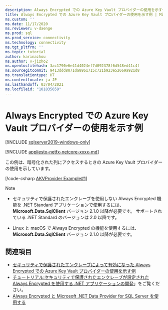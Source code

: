 ```yaml
---
description: Always Encrypted での Azure Key Vault プロバイダーの使用を示す例
title: Always Encrypted での Azure Key Vault プロバイダーの使用を示す例 | Microsoft Docs
ms.custom: ''
ms.date: 11/17/2020
ms.reviewer: v-daenge
ms.prod: sql
ms.prod_service: connectivity
ms.technology: connectivity
ms.tgt_pltfrm: ''
ms.topic: tutorial
author: karinazhou
ms.author: v-jizho2
ms.openlocfilehash: 3ac1790e6e41d4024ef7d092378f6d548ed41c4f
ms.sourcegitcommit: 9413ddd8071da8861715c721b923e52669a921d8
ms.translationtype: HT
ms.contentlocale: ja-JP
ms.lasthandoff: 03/04/2021
ms.locfileid: "101835659"
---
```

# <a name="example-demonstrating-use-of-azure-key-vault-provider-with-always-encrypted"></a>Always Encrypted での Azure Key Vault プロバイダーの使用を示す例

[!INCLUDE [sqlserver2019-windows-only](../../../includes/applies-to-version/sqlserver2019-windows-only.md)]

[!INCLUDE [appliesto-netfx-netcore-xxxx-md](../../../includes/appliesto-netfx-netcore-netst-md.md)]

この例は、暗号化された列にアクセスするときの Azure Key Vault プロバイダーの使用を示しています。

[!code-csharp [AKVProvider Example#1](~/../sqlclient/doc/samples/AzureKeyVaultProviderExample.cs#1)]

> [!NOTE]
> - セキュリティで保護されたエンクレーブを使用しない Always Encrypted 機能を .NET Standard アプリケーションで使用するには、**Microsoft.Data.SqlClient** バージョン 2.1.0 以降が必要です。 サポートされている .NET Standard のバージョンは 2.0 以降です。 
>
> - Linux と macOS で Always Encrypted の機能を使用するには、**Microsoft.Data.SqlClient** バージョン 2.1.0 以降が必要です。

## <a name="see-also"></a>関連項目

- [セキュリティで保護されたエンクレーブによって有効になった Always Encrypted での Azure Key Vault プロバイダーの使用を示す例](azure-key-vault-enclave-example.md)
- [チュートリアル:セキュリティで保護されたエンクレーブが設定された Always Encrypted を使用する .NET アプリケーションの開発](tutorial-always-encrypted-enclaves-develop-net-apps.md)」をご覧ください。
- [Always Encrypted と Microsoft .NET Data Provider for SQL Server を使用する](sqlclient-support-always-encrypted.md)
